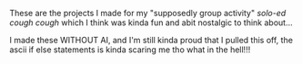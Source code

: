 These are the projects I made for my "supposedly group activity" *solo-ed cough cough* which I think was kinda fun and abit nostalgic to think about...

I made these WITHOUT AI, and I'm still kinda proud that I pulled this off, the ascii if else statements is kinda scaring me tho what in the hell!!!
